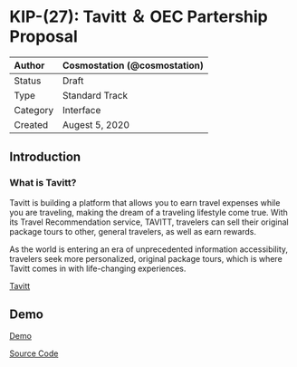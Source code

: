# KIP-(27): Tavitt ＆ OEC Partership Proposal

| Author   | Cosmostation (@cosmostation) |
| :------- | ---------------------- |
| Status   | Draft                  |
| Type     | Standard Track         |
| Category | Interface              |
| Created  | Augest 5, 2020           |

## Introduction

### What is Tavitt? 

Tavitt is building a platform that allows you to earn travel expenses while you are traveling, making the dream of a traveling lifestyle come true. With its Travel Recommendation service, TAVITT, travelers can sell their original package tours to other, general travelers, as well as earn rewards.

As the world is entering an era of unprecedented information accessibility, travelers seek more personalized, original package tours, which is where Tavitt comes in with life-changing experiences.

[Tavitt](https://tavittwallet.io/)

## Demo

[Demo](http://www.greenguardians.org/)


[Source Code](https://github.com/caixin007/tavitt_okexchain)
